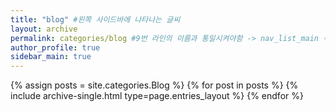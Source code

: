 ```yaml
---
title: "blog" #왼쪽 사이드바에 나타나는 글씨
layout: archive
permalink: categories/blog #9번 라인의 이름과 통일시켜야함 -> nav_list_main 수정해야함
author_profile: true
sidebar_main: true
---
```


{% assign posts = site.categories.Blog %}
{% for post in posts %} {% include archive-single.html type=page.entries_layout %} {% endfor %}
